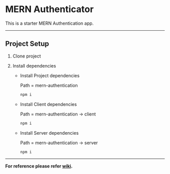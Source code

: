 # MERN Authenticator

This is a starter MERN Authentication app.

---

## Project Setup

1. Clone project

2. Install dependencies

   - Install Project dependencies

     Path = mern-authentication

     ```bash
     npm i
     ```

   - Install Client dependencies

     Path = mern-authentication -> client

     ```bash
     npm i
     ```

   - Install Server dependencies

     Path = mern-authentication -> server

     ```bash
     npm i
     ```

---

**For reference please refer [wiki](https://github.com/harsh2124/mern-authenticator/blob/development/setup.md).**
